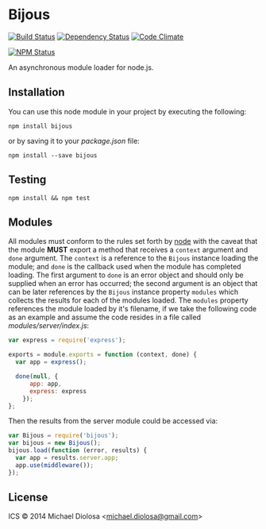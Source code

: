 # Bijous


[![Build Status](https://travis-ci.org/mbrio/bijous.svg?branch=master)](https://travis-ci.org/mbrio/bijous) [![Dependency Status](https://gemnasium.com/mbrio/bijous.svg)](https://gemnasium.com/mbrio/bijous) [![Code Climate](https://codeclimate.com/github/mbrio/bijous/coverage.png)](https://codeclimate.com/github/mbrio/bijous)

[![NPM Status](https://nodei.co/npm/bijous.png?downloads=true)](https://npmjs.org/package/bijous)

An asynchronous module loader for node.js.

## Installation

You can use this node module in your project by executing the following:

```Shell
npm install bijous
```

or by saving it to your *package.json* file:

```Shell
npm install --save bijous
```

## Testing

```Shell
npm install && npm test
```

## Modules

All modules must conform to the rules set forth by [node](http://nodejs.org/api/modules.html) with the caveat that the module **MUST** export a method that receives a `context` argument and `done` argument. The `context` is a reference to the `Bijous` instance loading the module; and `done` is the callback used when the module has completed loading. The first argument to `done` is an error object and should only be supplied when an error has occurred; the second argument is an object that can be later references by the `Bijous` instance property `modules` which collects the results for each of the modules loaded. The `modules` property references the module loaded by it's filename, if we take the following code as an example and assume the code resides in a file called *modules/server/index.js*:

```JavaScript
var express = require('express');

exports = module.exports = function (context, done) {
  var app = express();

  done(null, {
      app: app,
      express: express
    });
};
```

Then the results from the server module could be accessed via:

```JavaScript
var Bijous = require('bijous');
var bijous = new Bijous();
bijous.load(function (error, results) {
  var app = results.server.app;
  app.use(middleware());
});
```

## License

ICS &copy; 2014 Michael Diolosa &lt;<michael.diolosa@gmail.com>&gt;

